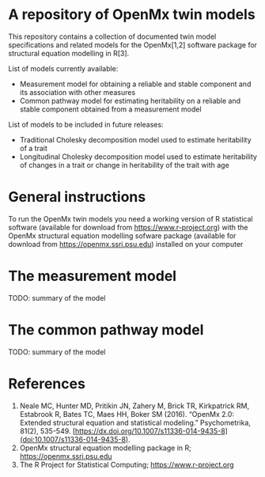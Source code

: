 # A repository of OpenMx twin models
This repository contains a collection of documented twin model specifications and related models for the OpenMx[1,2] software package for structural equation modelling  in R[3].

List of models currently available:
- Measurement model for obtaining a reliable and stable component and its association with other measures
- Common pathway model for estimating heritability on a reliable and stable component obtained from a measurement model

List of models to be included in future releases:
- Traditional Cholesky decomposition model used to estimate heritability of a trait
- Longitudinal Cholesky decomposition model used to estimate heritability of changes in a trait or change in heritability of the trait with age

# General instructions
To run the OpenMx twin models you need a working version of R statistical software (available for download from https://www.r-project.org) with the OpenMx structural equation modelling sofware package (available for download from https://openmx.ssri.psu.edu) installed on your computer

# The measurement model
TODO: summary of the model

# The common pathway model
TODO: summary of the model

# References
1. Neale MC, Hunter MD, Pritikin JN, Zahery M, Brick TR, Kirkpatrick RM, Estabrook R, Bates TC, Maes HH, Boker SM (2016). “OpenMx 2.0: Extended structural equation and statistical modeling.” Psychometrika, 81(2), 535-549. [https://dx.doi.org/10.1007/s11336-014-9435-8](doi:10.1007/s11336-014-9435-8).
2. OpenMx structural equation modelling package in R; https://openmx.ssri.psu.edu
3. The R Project for Statistical Computing; https://www.r-project.org
